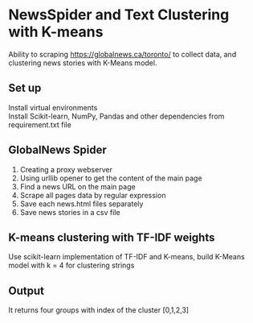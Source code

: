 # NewsSpider and Text Clustering with K-means

Ability to scraping <link>https://globalnews.ca/toronto/</link> to collect data, and clustering news stories with K-Means model.

## Set up
Install virtual environments</br>
Install Scikit-learn, NumPy, Pandas and other dependencies from requirement.txt file

## GlobalNews Spider
1. Creating a proxy webserver
2. Using urllib opener to get the content of the main page
3. Find a news URL on the main page
4. Scrape all pages data by regular expression
5. Save each news.html files separately
6. Save news stories in a csv file

## K-means clustering with TF-IDF weights
Use scikit-learn implementation of TF-IDF and K-means, build K-Means model with k = 4 for clustering strings

## Output
It returns four groups with index of the cluster [0,1,2,3]
